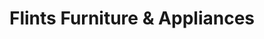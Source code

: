 ---
title: "Flints Furniture & Appliances"
url: /atlanta/flints-furniture-und-appliances/
shop: Möbel
---
